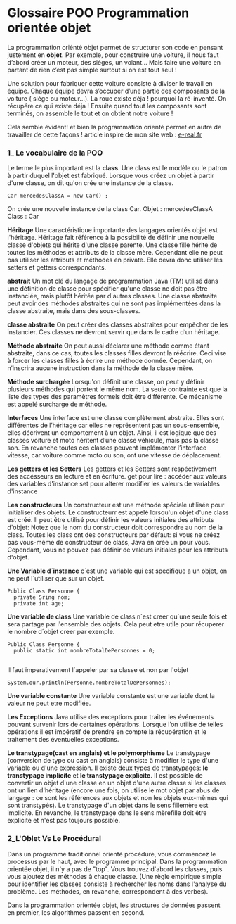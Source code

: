 # Glossaire POO Programmation orientée objet

La programmation oriénté objet permet de structurer son code en pensant justement en **objet**. Par exemple, pour construire une voiture, il nous faut d’abord créer un moteur, des siéges, un volant… Mais faire une voiture en partant de rien c’est pas simple surtout si on est tout seul !

Une solution pour fabriquer cette voiture consiste à diviser le travail en équipe. Chaque équipe devra s’occuper d’une partie des composants de la voiture ( siége ou moteur…). La roue existe déja ! pourquoi la ré-inventé. On récupére ce qui existe déja ! Ensuite quand tout les composants sont terminés, on assemble le tout et on obtient notre voiture !

Cela semble évident! et bien la programmation orienté permet en autre de travailler de cette façons !
article inspiré de mon site web : [e-real.fr](https://www.e-real.fr)

### 1\_ Le vocabulaire de la POO

Le terme le plus important est la **class**. Une class est le modèle ou le patron à partir duquel l'objet est fabriqué.
Lorsque vous créez un objet à partir d'une classe, on dit qu'on crée une instance de la classe.

`Car mercedesClassA = new Car() ;`

On crée une nouvelle instance de la class Car.
Objet : mercedesClassA
Class : Car

**Héritage**
Une caractéristique importante des langages orientés objet est l'héritage. Héritage fait référence à la possibilité de définir une nouvelle classe d'objets qui hérite d'une classe parente. Une classe fille hérite de toutes les méthodes et attributs de la classe mère. Cependant elle ne peut pas utiliser les attributs et méthodes en private. Elle devra donc utiliser les setters et getters correspondants.

**abstrait**
Un mot clé du langage de programmation Java (TM) utilisé dans une définition de classe pour spécifier qu'une classe ne doit pas être instanciée, mais plutôt héritée par d'autres classes. Une classe abstraite peut avoir des méthodes abstraites qui ne sont pas implémentées dans la classe abstraite, mais dans des sous-classes.

**classe abstraite**
On peut créer des classes abstraites pour empêcher de les instancier. Ces classes ne devront servir que dans le cadre d’un héritage.

**Méthode abstraite**
On peut aussi déclarer une méthode comme étant abstraite, dans ce cas, toutes les classes filles devront la réécrire. Ceci vise à forcer les classes filles à écrire une méthode donnée. Cependant, on n’inscrira aucune instruction dans la méthode de la classe mère.

**Méthode surchargée**
Lorsqu'on définit une classe, on peut y définir plusieurs méthodes qui portent le même nom. La seule contrainte est que la liste des types des paramètres formels doit être différente. Ce mécanisme est appelé surcharge de méthode.

**Interfaces**
Une interface est une classe complètement abstraite. Elles sont différentes de l’héritage car elles ne représentent pas un sous-ensemble, elles décrivent un comportement à un objet. Ainsi, il est logique que des classes voiture et moto héritent d’une classe véhicule, mais pas la classe son. En revanche toutes ces classes peuvent implémenter l’interface vitesse, car voiture comme moto ou son, ont une vitesse de déplacement.

**Les getters et les Setters**
Les getters et les Setters sont respéctivement des accésseurs en lecture et en écriture.
get pour lire : accéder aux valeurs des variables d'instance
set pour alterer modifier les valeurs de variables d'instance

**Les constructeurs**
Un constructeur est une méthode spéciale utilisée pour initialiser des objets. Le constructeurr est appelé lorsqu'un objet d'une class est créé. Il peut être utilisé pour définir les valeurs initiales des attributs d'objet:
Notez que le nom du constructeur doit correspondre au nom de la class. Toutes les class ont des constructeurs par défaut: si vous ne créez pas vous-même de constructeur de class, Java en crée un pour vous. Cependant, vous ne pouvez pas définir de valeurs initiales pour les attributs d'objet.

**Une Variable d´instance**
c´est une variable qui est specifique a un objet, on ne peut l´utiliser que sur un objet.
```
Public Class Personne {
  private Sring nom;
  private int age;
```

**Une variable de class** 
Une variable de class n´est creer qu´une seule fois et sera partage par l'ensemble des objets. Cela peut etre utile pour récuperer le nombre d´objet creer par exemple.
```
Public Class Personne {
  public static int nombreTotalDePersonnes = 0;
 
```
Il faut imperativement l´appeler par sa classe et non par l´objet
```
System.our.println(Personne.nombreTotalDePersonnes);
```
**Une variable constante**
Une variable constante est une variable dont la valeur ne peut etre modifiée.

**Les Exceptions**
Java utilise des exceptions pour traiter les événements pouvant survenir lors de certaines opérations. Lorsque l’on utilise de telles opérations il est impératif de prendre en compte la récupération et le traitement des éventuelles exceptions.

**Le transtypage(cast en anglais) et le polymorphisme**
Le transtypage (conversion de type ou cast en anglais) consiste à modifier le type d'une variable ou d'une expression. 
Il existe deux types de transtypages: **le transtypage implicite** et **le transtypage explicite**.
Il est possible de convertir un objet d'une classe en un objet d'une autre classe si les classes ont un lien d'héritage (encore une fois, on utilise le mot objet par abus de langage : ce sont les références aux objets et non les objets eux-mêmes qui sont transtypés).
Le transtypage d'un objet dans le sens fille mère est implicite.
En revanche, le transtypage dans le sens mère fille doit être explicite et n'est pas toujours possible.

### 2_L'Oblet Vs Le Procédural

Dans un programme traditionnel orienté procédure, vous commencez le processus par le haut, avec le programme principal.
Dans la programmation orientée objet, il n'y a pas de "top". Vous trouvez d'abord les classes, puis vous ajoutez des méthodes à chaque classe. (Une règle empirique simple pour identifier les classes consiste à rechercher les noms dans l'analyse du problème. Les méthodes, en revanche, correspondent à des verbes).

Dans la programmation orientée objet, les structures de données passent en premier, les algorithmes passent en second.
